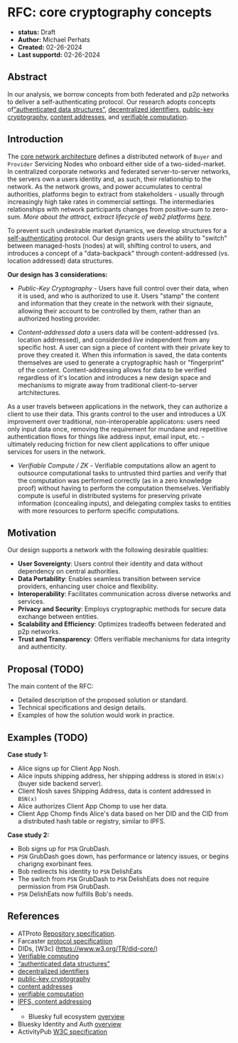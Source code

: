 # RFC: core cryptography concepts

- **status:** Draft
- **Author:** Michael Perhats
- **Created:** 02-26-2024
- **Last supportd:** 02-26-2024

## Abstract
In our analysis, we borrow concepts from both federated and p2p networks to deliver a self-authenticating protocol. Our research adopts concepts of[“authenticated data structures”](https://www.cs.umd.edu/~mwh/papers/gpads.pdf), [decentralized identifiers](https://www.w3.org/TR/did-core/), [public-key cryptography](https://en.wikipedia.org/wiki/Public-key_cryptography), [content addresses](https://en.wikipedia.org/wiki/Content-addressable_storage), and [verifiable computation](https://en.wikipedia.org/wiki/Content-addressable_storage). 

## Introduction
The [core network architecture](./00001-core-architecture.md) defines a distributed network of `Buyer` and `Provider` Servicing Nodes who onboard either side of a two-sided-market. In centralized corporate networks and federated server-to-server networks, the servers own a users identity and, as such, their relationship to the network. As the network grows, and power accumulates to central authorities, platforms begin to extract from stakeholders - usually through increasingly high take rates in commercial settings. The intermediaries relationships with network participants changes from positive-sum to zero-sum. _More about the attract, extract lifecycle of web2 platforms [here](https://cdixon.org/2018/02/18/why-decentralization-matters)_.

To prevent such undesirable market dynamics, we develop structures for a [self-authenticating](https://en.wiktionary.org/wiki/self-authenticating) protocol. Our design grants users the ability to "switch" between managed-hosts (nodes) at will, shifting control to users, and introduces a concept of a "data-backpack" through content-addressed (vs. location addressed) data structures.

**Our design has 3 considerations:**

- _Public-Key Cryptography_ - Users have full control over their data, when it is used, and who is authorized to use it. Users "stamp" the content and information that they create in the network with their signaute, allowing their account to be controlled by them, rather than an authorized hosting provider.

- _Content-addressed data_ a users data will be content-addressed (vs. location addrressed), and considerded _live_ independent from any specific host. A user can sign a piece of content with their private key to prove they created it. When this information is saved, the data contents themselves are used to generate a cryptographic hash or "fingerprint" of the content. Content-addressing allows for data to be verified regardless of it's location and introduces a new design space and mechanisms to migrate away from traditional client-to-server artchitectures.

As a user travels between applications in the network, they can authorize a client to use their data. This grants control to the user and introduces a UX improvement over traditional, non-interoperable applicatons: users need only input data once, removing the requirement for mundane and repetitive authentication flows for things like address input, email input, etc. - ultimately reducing friction for new client applications to offer unique services for users in the network.

- _Verifiable Compute / ZK_ - Verifiable computations allow an agent to outsource computational tasks to untrusted third parties and verify that the computation was performed correctly (as in a zero knowledge proof) without having to perform the computation themselves. Verifiably compute is useful in distributed systems for preserving private information (concealing inputs), and delegating complex tasks to entities with more resources to perform specific computations.

## Motivation

Our design supports a network with the following desirable qualities:
- **User Sovereignty**: Users control their identity and data without dependency on central authorities.
- **Data Portability**: Enables seamless transition between service providers, enhancing user choice and flexibility.
- **Interoperability**: Facilitates communication across diverse networks and services.
- **Privacy and Security**: Employs cryptographic methods for secure data exchange between entities.
- **Scalability and Efficiency**: Optimizes tradeoffs between federated and p2p networks.
- **Trust and Transparency**: Offers verifiable mechanisms for data integrity and authenticity.

## Proposal (TODO)

The main content of the RFC:
- Detailed description of the proposed solution or standard.
- Technical specifications and design details.
- Examples of how the solution would work in practice.

## Examples (TODO)

**Case study 1:**
- Alice signs up for Client App Nosh.
- Alice inputs shipping address, her shipping address is stored in `BSN(x)` (buyer side backend server).
- Client Nosh saves Shipping Address, data is content addressed in `BSN(x)`
- Alice authorizes Client App Chomp to use her data.
- Client App Chomp finds Alice's data based on her DID and the CID from a distributed hash table or registry, similar to IPFS.

**Case study 2:**
- Bob signs up for `PSN` GrubDash.
- `PSN` GrubDash goes down, has performance or latency issues, or begins charigng exorbinant fees. 
- Bob redirects his identity to `PSN` DelishEats
- The switch from `PSN` GrubDash to `PSN` DelishEats does not require permission from `PSN` GrubDash. 
- `PSN` DelishEats now fulfills Bob's needs.

## References
- ATProto [Repository specification](https://atproto.com/specs/repository).
- Farcaster [protocol specificatiion](https://github.com/farcasterxyz/protocol/blob/main/docs/SPECIFICATION.md#13-storage-registry)
- DIDs, [W3c] (https://www.w3.org/TR/did-core/)
- [Verifiable computing](https://en.wikipedia.org/wiki/Verifiable_computing)
- [“authenticated data structures”](https://www.cs.umd.edu/~mwh/papers/gpads.pdf)
- [decentralized identifiers](https://www.w3.org/TR/did-core/)
- [public-key cryptography](https://en.wikipedia.org/wiki/Public-key_cryptography)
- [content addresses](https://en.wikipedia.org/wiki/Content-addressable_storage)
- [verifiable computation](https://en.wikipedia.org/wiki/Content-addressable_storage)
- [IPFS, content addressing](https://filebase.com/blog/ipfs-content-addressing-explained/#:~:text=InterPlanetary%20File%20System%2C%20or%20IPFS,data's%20content%20identifier%20or%20CID.)
- - Bluesky full ecosystem [overview](https://gitlab.com/bluesky-community1/decentralized-ecosystem/-/blob/master/README.md) 
- Bluesky Identity and Auth [overview](https://gitlab.com/bluesky-community1/decentralized-ecosystem/-/blob/master/topics/identity.md)
- ActivityPub [W3C specification](https://www.w3.org/TR/activitypub/)
